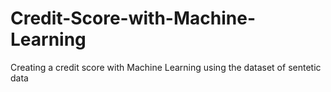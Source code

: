 # Credit-Score-with-Machine-Learning

Creating a credit score with Machine Learning using the dataset of sentetic data
